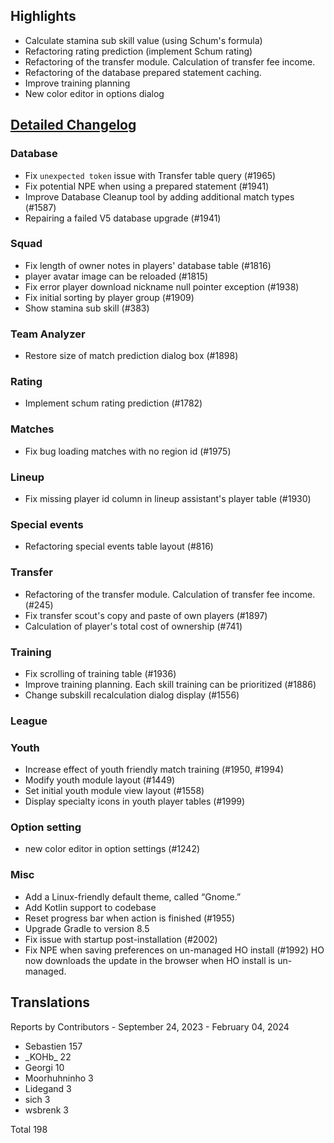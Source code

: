 

## Highlights
* Calculate stamina sub skill value (using Schum's formula)
* Refactoring rating prediction (implement Schum rating)
* Refactoring of the transfer module. Calculation of transfer fee income.
* Refactoring of the database prepared statement caching.
* Improve training planning
* New color editor in options dialog

## [Detailed Changelog](https://github.com/ho-dev/HattrickOrganizer/issues?q=milestone%3A8.0)

### Database
* Fix `unexpected token` issue with Transfer table query (#1965)
* Fix potential NPE when using a prepared statement (#1941)
* Improve Database Cleanup tool by adding additional match types (#1587)
* Repairing a failed V5 database upgrade (#1941)

### Squad
* Fix length of owner notes in players' database table (#1816)
* player avatar image can be reloaded (#1815)
* Fix error player download nickname null pointer exception (#1938)
* Fix initial sorting by player group (#1909)
* Show stamina sub skill (#383)

### Team Analyzer
* Restore size of match prediction dialog box (#1898)

### Rating
* Implement schum rating prediction (#1782)

### Matches
* Fix bug loading matches with no region id (#1975)

### Lineup
* Fix missing player id column in lineup assistant's player table (#1930)

### Special events
* Refactoring special events table layout (#816)

### Transfer
* Refactoring of the transfer module. Calculation of transfer fee income. (#245)
* Fix transfer scout's copy and paste of own players (#1897)
* Calculation of player's total cost of ownership (#741)

### Training
* Fix scrolling of training table (#1936)
* Improve training planning. Each skill training can be prioritized (#1886)
* Change subskill recalculation dialog display (#1556)

### League

### Youth
* Increase effect of youth friendly match training (#1950, #1994)
* Modify youth module layout (#1449)
* Set initial youth module view layout (#1558)
* Display specialty icons in youth player tables (#1999)

### Option setting
* new color editor in option settings (#1242)

### Misc
* Add a Linux-friendly default theme, called “Gnome.”
* Add Kotlin support to codebase
* Reset progress bar when action is finished (#1955)
* Upgrade Gradle to version 8.5
* Fix issue with startup post-installation (#2002)
* Fix NPE when saving preferences on un-managed HO install (#1992)
  HO now downloads the update in the browser when HO install is un-managed.

## Translations

Reports by Contributors - September 24, 2023 - February 04, 2024

* Sebastien 157
* \_KOHb\_ 22
* Georgi 10
* Moorhuhninho 3
* Lidegand 3
* sich 3
* wsbrenk 3

Total 198
